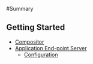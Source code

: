 #Summary

## Getting Started

* [Compositor](compositor.md)
* [Application End-point Server](application_end-point_server.md)
    * [Configuration](application_end-point_server.md#Configuration)
